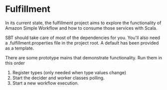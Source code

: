Fulfillment
===========
In its current state, the fulfillment project aims to explore the functionality
of Amazon Simple Workflow and how to consume those services with Scala.

SBT should take care of most of the dependencies for you.  You'll also need a
.fulfillment.properties file in the project root.  A default has been provided
as a template.

There are some prototype mains that demonstrate functionality. Run them in this order
1) Register types (only needed when type values change)
2) Start the decider and worker classes polling.
3) Start a new workflow execution.